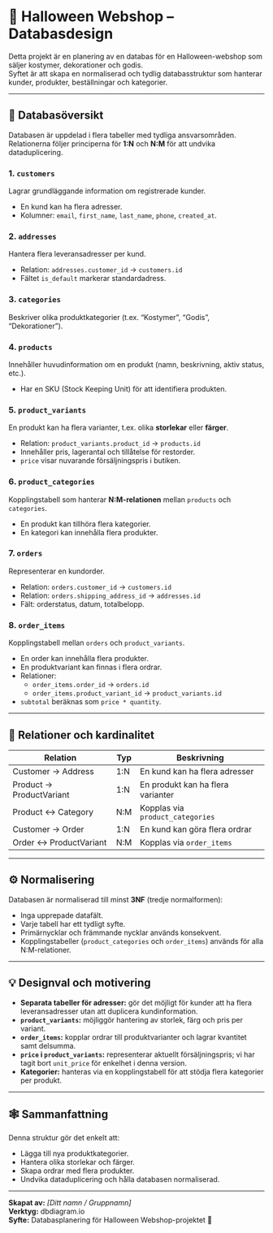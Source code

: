 # 🎃 Halloween Webshop – Databasdesign

Detta projekt är en planering av en databas för en Halloween-webshop som säljer kostymer, dekorationer och godis.  
Syftet är att skapa en normaliserad och tydlig databasstruktur som hanterar kunder, produkter, beställningar och kategorier.

---

## 🧩 Databasöversikt

Databasen är uppdelad i flera tabeller med tydliga ansvarsområden.  
Relationerna följer principerna för **1:N** och **N:M** för att undvika dataduplicering.

### 1. `customers`
Lagrar grundläggande information om registrerade kunder.
- En kund kan ha flera adresser.
- Kolumner: `email`, `first_name`, `last_name`, `phone`, `created_at`.

### 2. `addresses`
Hantera flera leveransadresser per kund.
- Relation: `addresses.customer_id` → `customers.id`
- Fältet `is_default` markerar standardadress.

### 3. `categories`
Beskriver olika produktkategorier (t.ex. “Kostymer”, “Godis”, “Dekorationer”).

### 4. `products`
Innehåller huvudinformation om en produkt (namn, beskrivning, aktiv status, etc.).
- Har en SKU (Stock Keeping Unit) för att identifiera produkten.

### 5. `product_variants`
En produkt kan ha flera varianter, t.ex. olika **storlekar** eller **färger**.
- Relation: `product_variants.product_id` → `products.id`
- Innehåller pris, lagerantal och tillåtelse för restorder.
- `price` visar nuvarande försäljningspris i butiken.

### 6. `product_categories`
Kopplingstabell som hanterar **N:M-relationen** mellan `products` och `categories`.
- En produkt kan tillhöra flera kategorier.
- En kategori kan innehålla flera produkter.

### 7. `orders`
Representerar en kundorder.
- Relation: `orders.customer_id` → `customers.id`
- Relation: `orders.shipping_address_id` → `addresses.id`
- Fält: orderstatus, datum, totalbelopp.

### 8. `order_items`
Kopplingstabell mellan `orders` och `product_variants`.
- En order kan innehålla flera produkter.
- En produktvariant kan finnas i flera ordrar.
- Relationer:
  - `order_items.order_id` → `orders.id`
  - `order_items.product_variant_id` → `product_variants.id`
- `subtotal` beräknas som `price * quantity`.

---

## 🔗 Relationer och kardinalitet

| Relation | Typ | Beskrivning |
|-----------|-----|-------------|
| Customer → Address | 1:N | En kund kan ha flera adresser |
| Product → ProductVariant | 1:N | En produkt kan ha flera varianter |
| Product ↔ Category | N:M | Kopplas via `product_categories` |
| Customer → Order | 1:N | En kund kan göra flera ordrar |
| Order ↔ ProductVariant | N:M | Kopplas via `order_items` |

---

## ⚙️ Normalisering

Databasen är normaliserad till minst **3NF** (tredje normalformen):
- Inga upprepade datafält.
- Varje tabell har ett tydligt syfte.
- Primärnycklar och främmande nycklar används konsekvent.
- Kopplingstabeller (`product_categories` och `order_items`) används för alla N:M-relationer.

---

## 💡 Designval och motivering

- **Separata tabeller för adresser:** gör det möjligt för kunder att ha flera leveransadresser utan att duplicera kundinformation.  
- **`product_variants`:** möjliggör hantering av storlek, färg och pris per variant.  
- **`order_items`:** kopplar ordrar till produktvarianter och lagrar kvantitet samt delsumma.  
- **`price` i `product_variants`:** representerar aktuellt försäljningspris; vi har tagit bort `unit_price` för enkelhet i denna version.  
- **Kategorier:** hanteras via en kopplingstabell för att stödja flera kategorier per produkt.

---

## 🕸️ Sammanfattning

Denna struktur gör det enkelt att:
- Lägga till nya produktkategorier.
- Hantera olika storlekar och färger.
- Skapa ordrar med flera produkter.
- Undvika dataduplicering och hålla databasen normaliserad.

---

**Skapat av:** *[Ditt namn / Gruppnamn]*  
**Verktyg:** dbdiagram.io  
**Syfte:** Databasplanering för Halloween Webshop-projektet 🎃
